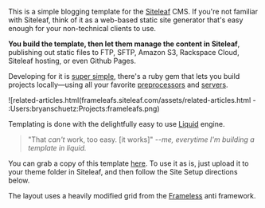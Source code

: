 This is a simple blogging template for the  [Siteleaf](http://siteleaf.com) CMS. If you're not familiar with Siteleaf, think of it as a web-based static site generator that's easy enough for your non-technical clients to use.

**You build the template, then let them manage the content in Siteleaf**, publishing out static files to FTP, SFTP, Amazon S3, Rackspace Cloud, Siteleaf hosting, or even Github Pages.

Developing for it is [super simple](http://vimeo.com/70121781), there's a ruby gem that lets you build projects locally—using all your favorite [preprocessors](http://sass-lang.com) and [servers](http://pow.cx).

![related-articles.html(frameleafs.siteleaf.com/assets/related-articles.html - :Users:bryanschuetz:Projects:frameleafs.png)

Templating is done with the delightfully easy to use  [Liquid](https://github.com/Shopify/liquid/wiki/Liquid-for-Designers) engine.

> "That _can't_ work, too easy. [it works]"
> <cite>--me, everytime I'm building a template in liquid.</cite>

You can grab a copy of this template [here](https://github.com/BryanSchuetz/frameleafs). To use it as is, just upload it to your theme folder in Siteleaf, and then follow the Site Setup directions below.

The layout uses a heavily modified grid from the [Frameless](http://framelessgrid.com) anti framework.
